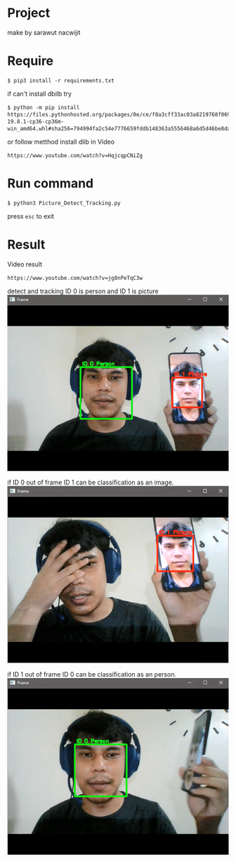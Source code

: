 # Project
make by sarawut nacwijit

# Require
```
$ pip3 install -r requirements.txt
```
if can't install dbilb try 
```
$ python -m pip install https://files.pythonhosted.org/packages/0e/ce/f8a3cff33ac03a8219768f0694c5d703c8e037e6aba2e865f9bae22ed63c/dlib-19.8.1-cp36-cp36m-win_amd64.whl#sha256=794994fa2c54e7776659fddb148363a5556468a6d5d46be8dad311722d54bfcf
```
or follow metthod install dlib in Video 
```
https://www.youtube.com/watch?v=HqjcqpCNiZg
```

# Run command
```
$ python3 Picture_Detect_Tracking.py
```
press `esc` to exit

# Result
Video result
```
https://www.youtube.com/watch?v=jg8nPeTqC3w
```

detect and tracking
ID 0 is person and ID 1 is picture
![](https://github.com/aofserver/Project/blob/master/Picture_Detect_Tracking/Result/1.png)

if ID 0 out of frame ID 1 can be classification as an image.
![](https://github.com/aofserver/Project/blob/master/Picture_Detect_Tracking/Result/2.png)

if ID 1 out of frame ID 0 can be classification as an person.
![](https://github.com/aofserver/Project/blob/master/Picture_Detect_Tracking/Result/3.png)

